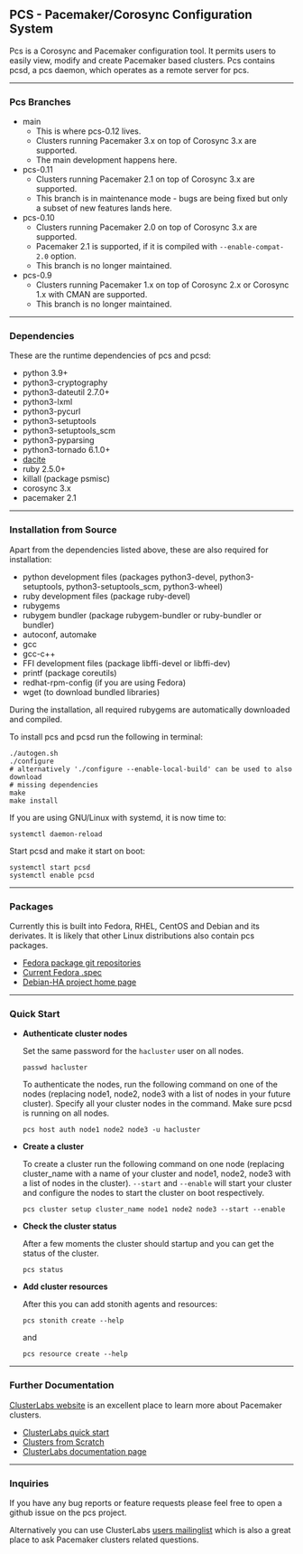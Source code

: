 ## PCS - Pacemaker/Corosync Configuration System

Pcs is a Corosync and Pacemaker configuration tool. It permits users to easily
view, modify and create Pacemaker based clusters. Pcs contains pcsd, a pcs
daemon, which operates as a remote server for pcs.

---

### Pcs Branches

* main
  * This is where pcs-0.12 lives.
  * Clusters running Pacemaker 3.x on top of Corosync 3.x are supported.
  * The main development happens here.
* pcs-0.11
  * Clusters running Pacemaker 2.1 on top of Corosync 3.x are supported.
  * This branch is in maintenance mode - bugs are being fixed but only a subset
    of new features lands here.
* pcs-0.10
  * Clusters running Pacemaker 2.0 on top of Corosync 3.x are supported.
  * Pacemaker 2.1 is supported, if it is compiled with `--enable-compat-2.0`
    option.
  * This branch is no longer maintained.
* pcs-0.9
  * Clusters running Pacemaker 1.x on top of Corosync 2.x or Corosync 1.x with
    CMAN are supported.
  * This branch is no longer maintained.

---

### Dependencies

These are the runtime dependencies of pcs and pcsd:
* python 3.9+
* python3-cryptography
* python3-dateutil 2.7.0+
* python3-lxml
* python3-pycurl
* python3-setuptools
* python3-setuptools\_scm
* python3-pyparsing
* python3-tornado 6.1.0+
* [dacite](https://github.com/konradhalas/dacite)
* ruby 2.5.0+
* killall (package psmisc)
* corosync 3.x
* pacemaker 2.1

---

### Installation from Source

Apart from the dependencies listed above, these are also required for
installation:

* python development files (packages python3-devel, python3-setuptools,
  python3-setuptools\_scm, python3-wheel)
* ruby development files (package ruby-devel)
* rubygems
* rubygem bundler (package rubygem-bundler or ruby-bundler or bundler)
* autoconf, automake
* gcc
* gcc-c++
* FFI development files (package libffi-devel or libffi-dev)
* printf (package coreutils)
* redhat-rpm-config (if you are using Fedora)
* wget (to download bundled libraries)

During the installation, all required rubygems are automatically downloaded and
compiled.

To install pcs and pcsd run the following in terminal:
```shell
./autogen.sh
./configure
# alternatively './configure --enable-local-build' can be used to also download
# missing dependencies
make
make install
```

If you are using GNU/Linux with systemd, it is now time to:
```shell
systemctl daemon-reload
```

Start pcsd and make it start on boot:
```shell
systemctl start pcsd
systemctl enable pcsd
```

---

### Packages

Currently this is built into Fedora, RHEL, CentOS and Debian and its
derivates. It is likely that other Linux distributions also contain pcs
packages.
* [Fedora package git repositories](https://src.fedoraproject.org/rpms/pcs)
* [Current Fedora .spec](https://src.fedoraproject.org/rpms/pcs/blob/rawhide/f/pcs.spec)
* [Debian-HA project home page](https://wiki.debian.org/Debian-HA)

---

### Quick Start

* **Authenticate cluster nodes**

  Set the same password for the `hacluster` user on all nodes.
  ```shell
  passwd hacluster
  ```

  To authenticate the nodes, run the following command on one of the nodes
  (replacing node1, node2, node3 with a list of nodes in your future cluster).
  Specify all your cluster nodes in the command. Make sure pcsd is running on
  all nodes.
  ```shell
  pcs host auth node1 node2 node3 -u hacluster
  ```

* **Create a cluster**

  To create a cluster run the following command on one node (replacing
  cluster\_name with a name of your cluster and node1, node2, node3 with a list
  of nodes in the cluster). `--start` and `--enable` will start your cluster
  and configure the nodes to start the cluster on boot respectively.
  ```shell
  pcs cluster setup cluster_name node1 node2 node3 --start --enable
  ```

* **Check the cluster status**

   After a few moments the cluster should startup and you can get the status of
   the cluster.
   ```shell
   pcs status
   ```

* **Add cluster resources**

   After this you can add stonith agents and resources:
   ```shell
   pcs stonith create --help
   ```
   and
   ```shell
   pcs resource create --help
   ```

---

### Further Documentation

[ClusterLabs website](https://clusterlabs.org) is an excellent place to learn
more about Pacemaker clusters.
* [ClusterLabs quick start](https://clusterlabs.org/quickstart.html)
* [Clusters from Scratch](https://clusterlabs.org/pacemaker/doc/2.1/Clusters_from_Scratch/html/)
* [ClusterLabs documentation page](https://clusterlabs.org/pacemaker/doc/)

---

### Inquiries
If you have any bug reports or feature requests please feel free to open a
github issue on the pcs project.

Alternatively you can use ClusterLabs
[users mailinglist](https://lists.clusterlabs.org/mailman/listinfo/users)
which is also a great place to ask Pacemaker clusters related questions.
